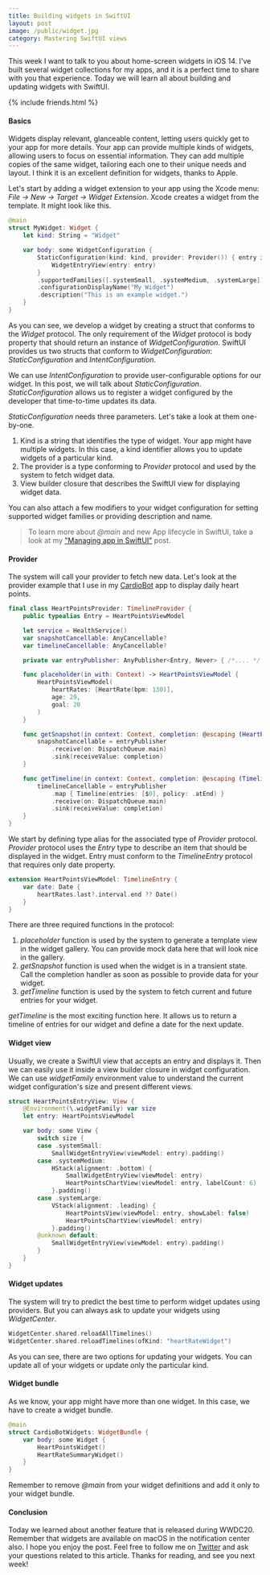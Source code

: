 ```yaml
---
title: Building widgets in SwiftUI
layout: post
image: /public/widget.jpg
category: Mastering SwiftUI views
---
```


This week I want to talk to you about home-screen widgets in iOS 14. I've built several widget collections for my apps, and it is a perfect time to share with you that experience. Today we will learn all about building and updating widgets with SwiftUI.

{% include friends.html %}

#### Basics
Widgets display relevant, glanceable content, letting users quickly get to your app for more details. Your app can provide multiple kinds of widgets, allowing users to focus on essential information. They can add multiple copies of the same widget, tailoring each one to their unique needs and layout. I think it is an excellent definition for widgets, thanks to Apple.

Let's start by adding a widget extension to your app using the Xcode menu: *File -> New -> Target -> Widget Extension*. Xcode creates a widget from the template. It might look like this.

```swift
@main
struct MyWidget: Widget {
    let kind: String = "Widget"

    var body: some WidgetConfiguration {
        StaticConfiguration(kind: kind, provider: Provider()) { entry in
            WidgetEntryView(entry: entry)
        }
        .supportedFamilies([.systemSmall, .systemMedium, .systemLarge])
        .configurationDisplayName("My Widget")
        .description("This is an example widget.")
    }
}
```

As you can see, we develop a widget by creating a struct that conforms to the *Widget* protocol. The only requirement of the *Widget* protocol is body property that should return an instance of *WidgetConfiguration*. SwiftUI provides us two structs that conform to *WidgetConfiguration*: *StaticConfiguration* and *IntentConfiguration*. 

We can use *IntentConfiguration* to provide user-configurable options for our widget. In this post, we will talk about *StaticConfiguration*. *StaticConfiguration* allows us to register a widget configured by the developer that time-to-time updates its data.

*StaticConfiguration* needs three parameters. Let's take a look at them one-by-one.

1. Kind is a string that identifies the type of widget. Your app might have multiple widgets. In this case, a kind identifier allows you to update widgets of a particular kind.
2. The provider is a type conforming to *Provider* protocol and used by the system to fetch widget data.
3. View builder closure that describes the SwiftUI view for displaying widget data.

You can also attach a few modifiers to your widget configuration for setting supported widget families or providing description and name.

> To learn more about *@main* and new App lifecycle in SwiftUI, take a look at my ["Managing app in SwiftUI"](https://swiftwithmajid.com/2020/08/19/managing-app-in-swiftui/) post.

#### Provider
The system will call your provider to fetch new data. Let's look at the provider example that I use in my [CardioBot](https://cardiobot.swiftwithmajid.com) app to display daily heart points.

```swift
final class HeartPointsProvider: TimelineProvider {
    public typealias Entry = HeartPointsViewModel

    let service = HealthService()
    var snapshotCancellable: AnyCancellable?
    var timelineCancellable: AnyCancellable?

    private var entryPublisher: AnyPublisher<Entry, Never> { /*.... */ }

    func placeholder(in with: Context) -> HeartPointsViewModel {
        HeartPointsViewModel(
            heartRates: [HeartRate(bpm: 130)],
            age: 29,
            goal: 20
        )
    }

    func getSnapshot(in context: Context, completion: @escaping (HeartPointsViewModel) -> Void) {
        snapshotCancellable = entryPublisher
            .receive(on: DispatchQueue.main)
            .sink(receiveValue: completion)
    }

    func getTimeline(in context: Context, completion: @escaping (Timeline<HeartPointsViewModel>) -> Void) {
        timelineCancellable = entryPublisher
            .map { Timeline(entries: [$0], policy: .atEnd) }
            .receive(on: DispatchQueue.main)
            .sink(receiveValue: completion)
    }
}
```

We start by defining type alias for the associated type of *Provider* protocol. *Provider* protocol uses the *Entry* type to describe an item that should be displayed in the widget. Entry must conform to the *TimelineEntry* protocol that requires only date property.

```swift
extension HeartPointsViewModel: TimelineEntry {
    var date: Date {
        heartRates.last?.interval.end ?? Date()
    }
}
```

There are three required functions in the protocol:
1. *placeholder* function is used by the system to generate a template view in the widget gallery. You can provide mock data here that will look nice in the gallery.
2. *getSnapshot* function is used when the widget is in a transient state. Call the completion handler as soon as possible to provide data for your widget.
3. *getTimeline* function is used by the system to fetch current and future entries for your widget.

*getTimeline* is the most exciting function here. It allows us to return a timeline of entries for our widget and define a date for the next update.

#### Widget view
Usually, we create a SwiftUI view that accepts an entry and displays it. Then we can easily use it inside a view builder closure in widget configuration. We can use *widgetFamily* environment value to understand the current widget configuration's size and present different views.

```swift
struct HeartPointsEntryView: View {
    @Environment(\.widgetFamily) var size
    let entry: HeartPointsViewModel

    var body: some View {
        switch size {
        case .systemSmall:
            SmallWidgetEntryView(viewModel: entry).padding()
        case .systemMedium:
            HStack(alignment: .bottom) {
                SmallWidgetEntryView(viewModel: entry)
                HeartPointsChartView(viewModel: entry, labelCount: 6)
            }.padding()
        case .systemLarge:
            VStack(alignment: .leading) {
                HeartPointsView(viewModel: entry, showLabel: false)
                HeartPointsChartView(viewModel: entry)
            }.padding()
        @unknown default:
            SmallWidgetEntryView(viewModel: entry).padding()
        }
    }
}
```

#### Widget updates
The system will try to predict the best time to perform widget updates using providers. But you can always ask to update your widgets using *WidgetCenter*.

```swift
WidgetCenter.shared.reloadAllTimelines()
WidgetCenter.shared.reloadTimelines(ofKind: "heartRateWidget")
```

As you can see, there are two options for updating your widgets. You can update all of your widgets or update only the particular kind.

#### Widget bundle
As we know, your app might have more than one widget. In this case, we have to create a widget bundle.

```swift
@main
struct CardioBotWidgets: WidgetBundle {
    var body: some Widget {
        HeartPointsWidget()
        HeartRateSummaryWidget()
    }
}
```

Remember to remove *@main* from your widget definitions and add it only to your widget bundle.

#### Conclusion
Today we learned about another feature that is released during WWDC20. Remember that widgets are available on macOS in the notification center also. I hope you enjoy the post. Feel free to follow me on [Twitter](https://twitter.com/mecid) and ask your questions related to this article. Thanks for reading, and see you next week!